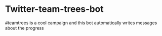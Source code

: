 # Twitter-team-trees-bot
#teamtrees is a cool campaign and this bot automatically writes messages about the progress
